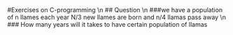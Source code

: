 #Exercises on C-programming \n ## Question \n ###we have a population of n llames each year N/3 new llames are born and n/4 llamas pass away \n ### How many years will it takes to have certain population of llamas 
